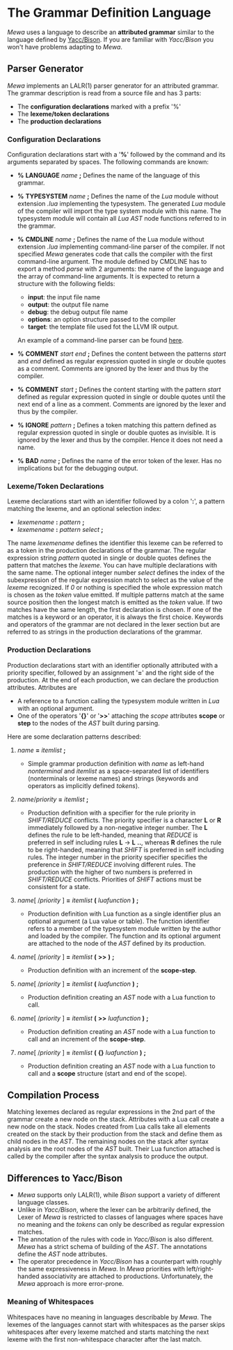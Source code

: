 # The Grammar Definition Language
_Mewa_ uses a language to describe an **attributed grammar** similar to the language defined by [Yacc/Bison](https://www.cs.ccu.edu.tw/~naiwei/cs5605/YaccBison.html). If you are familiar with _Yacc/Bison_ you won't have problems adapting to _Mewa_.

## Parser Generator
_Mewa_ implements an LALR(1) parser generator for an attributed grammar. The grammar description is read from a source file and has 3 parts:

  * The **configuration declarations** marked with a prefix '%'
  * The **lexeme/token declarations** 
  * The **production declarations**

### Configuration Declarations
Configuration declarations start with a '**%**' followed by the command and its arguments separated by spaces.
The following commands are known:

* **%** **LANGUAGE** _name_ **;** Defines the name of the language of this grammar.
* **%** **TYPESYSTEM** _name_ **;** Defines the name of the _Lua_ module without extension _.lua_ implementing the typesystem. The generated _Lua_ module of the compiler will import the type system module with this name. The typesystem module will contain all _Lua_ _AST_ node functions referred to in the grammar.
* **%** **CMDLINE** _name_ **;** Defines the name of the Lua module without extension _.lua_ implementing command-line parser of the compiler. If not specified _Mewa_ generates code that calls the compiler with the first command-line argument. The module defined by CMDLINE has to export a method _parse_ with 2 arguments: the name of the language and the array of command-line arguments. It is expected to return a structure with the following fields:

    * **input**: the input file name
    * **output**: the output file name
    * **debug**: the debug output file name
    * **options**: an option structure passed to the compiler
    * **target**: the template file used fot the LLVM IR output. 

  An example of a command-line parser can be found [here](../examples/cmdlinearg.lua). 

* **%** **COMMENT** _start_ _end_ **;** Defines the content between the patterns _start_ and _end_ defined as regular expression quoted in single or double quotes as a comment. Comments are ignored by the lexer and thus by the compiler.
* **%** **COMMENT** _start_ **;** Defines the content starting with the pattern _start_ defined as regular expression quoted in single or double quotes until the next end of a line as a comment. Comments are ignored by the lexer and thus by the compiler.
* **%** **IGNORE** _pattern_ **;** Defines a token matching this pattern defined as regular expression quoted in single or double quotes as invisible. It is ignored by the lexer and thus by the compiler. Hence it does not need a name.
* **%** **BAD** _name_ **;** Defines the name of the error token of the lexer. Has no implications but for the debugging output.

### Lexeme/Token Declarations
Lexeme declarations start with an identifier followed by a colon '**:**', a pattern matching the lexeme, and an optional selection index:

* _lexemename_ **:** _pattern_ **;**
* _lexemename_ **:** _pattern_ _select_ **;**

The name _lexemename_ defines the identifier this lexeme can be referred to as a token in the production declarations of the grammar.
The regular expression string _pattern_ quoted in single or double quotes defines the pattern that matches the _lexeme_.
You can have multiple declarations with the same name.
The optional integer number _select_ defines the index of the subexpression of the regular expression match to select as the value of the _lexeme_ recognized. 
If _0_ or nothing is specified the whole expression match is chosen as the _token_ value emitted.
If multiple patterns match at the same source position then the longest match is emitted as the _token_ value. If two matches have the same length, the first declaration is chosen. If one of the matches is a keyword or an operator, it is always the first choice.
Keywords and operators of the grammar are not declared in the lexer section but are referred to as strings in the production declarations of the grammar.

### Production Declarations
Production declarations start with an identifier optionally attributed with a priority specifier, followed by an assignment '**=**' and the right side of the production.
At the end of each production, we can declare the production attributes. Attributes are
   * A reference to a function calling the typesystem module written in _Lua_ with an optional argument.
   * One of the operators '**{}**' or '**>>**' attaching the _scope_ attributes **scope** or **step** to the nodes of the _AST_ built during parsing.

Here are some declaration patterns described:

1. _name_ **=** _itemlist_ **;**

    * Simple grammar production definition with _name_ as left-hand _nonterminal_ and _itemlist_ as a space-separated list of identifiers (nonterminals or lexeme names) and strings (keywords and operators as implicitly defined _tokens_).
2. _name_/_priority_ **=** _itemlist_ **;**

    * Production definition with a specifier for the rule priority in _SHIFT/REDUCE_ conflicts. The priority specifier is a character **L** or **R** immediately followed by a non-negative integer number. The **L** defines the rule to be left-handed, meaning that _REDUCE_ is preferred in self including rules **L** -> **L** **..**, whereas **R** defines the rule to be right-handed, meaning that _SHIFT_ is preferred in self including rules. The integer number in the priority specifier specifies the preference in _SHIFT/REDUCE_ involving different rules. The production with the higher of two numbers is preferred in _SHIFT/REDUCE_ conflicts. Priorities of _SHIFT_ actions must be consistent for a state.
3. _name_[ /_priority_ ] **=** _itemlist_ **(** _luafunction_ **)** **;**

    * Production definition with Lua function as a single identifier plus an optional argument (a Lua value or table). The function identifier refers to a member of the typesystem module written by the author and loaded by the compiler. The function and its optional argument are attached to the node of the _AST_ defined by its production.

4. _name_[ /_priority_ ] **=** _itemlist_ **(** **>>** **)** **;**

    * Production definition with an increment of the **scope-step**.

5. _name_[ /_priority_ ] **=** _itemlist_ **(** _luafunction_ **)** **;**

    * Production definition creating an _AST_ node with a Lua function to call.

6. _name_[ /_priority_ ] **=** _itemlist_ **(** **>>** _luafunction_ **)** **;**

    * Production definition creating an _AST_ node with a Lua function to call and an increment of the **scope-step**.

7. _name_[ /_priority_ ] **=** _itemlist_ **(** **{}** _luafunction_ **)** **;**

    * Production definition creating an _AST_ node with a Lua function to call and a **scope** structure (start and end of the scope).

## Compilation Process
Matching lexemes declared as regular expressions in the 2nd part of the grammar create a new node on the stack. Attributes with a Lua call create a new node on the stack. Nodes created from Lua calls take all elements created on the stack by their production from the stack and define them as child nodes in the _AST_. 
The remaining nodes on the stack after syntax analysis are the root nodes of the _AST_ built. Their Lua function attached is called by the compiler after the syntax analysis to produce the output.

## Differences to Yacc/Bison
 * _Mewa_ supports only LALR(1), while _Bison_ support a variety of different language classes.
 * Unlike in _Yacc/Bison_, where the lexer can be arbitrarily defined, the Lexer of _Mewa_ is restricted to classes of languages where spaces have no meaning and the _tokens_ can only be described as regular expression matches.
 * The annotation of the rules with code in _Yacc/Bison_ is also different. _Mewa_ has a strict schema of building of the _AST_. The annotations define the _AST_ node attributes.
 * The operator precedence in _Yacc/Bison_ has a counterpart with roughly the same expressiveness in _Mewa_. In _Mewa_ priorities with left/right-handed associativity are attached to productions. Unfortunately, the _Mewa_ approach is more error-prone.

### Meaning of Whitespaces
Whitespaces have no meaning in languages describable by _Mewa_.
The lexemes of the languages cannot start with whitespaces as the parser skips whitespaces after every lexeme matched and starts matching the next lexeme with the first non-whitespace character after the last match.




